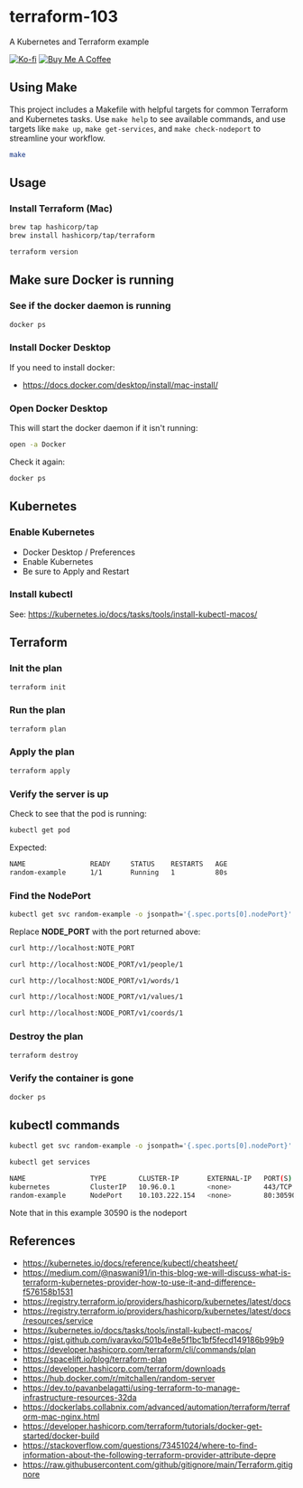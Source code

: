 terraform-103
==

A Kubernetes and Terraform example

[![Ko-fi](https://img.shields.io/badge/Ko--fi-F16061?style=for-the-badge&logo=ko-fi&logoColor=white)](https://ko-fi.com/mitchallen)
[![Buy Me A Coffee](https://img.shields.io/badge/Buy%20Me%20A%20Coffee-FFDD00?style=for-the-badge&logo=buy-me-a-coffee&logoColor=black)](https://buymeacoffee.com/mitchallen)

## Using Make

This project includes a Makefile with helpful targets for common Terraform and Kubernetes tasks. Use `make help` to see available commands, and use targets like `make up`, `make get-services`, and `make check-nodeport` to streamline your workflow.

```sh
make
```

## Usage

### Install Terraform (Mac)

```sh
brew tap hashicorp/tap
brew install hashicorp/tap/terraform

terraform version
```

## Make sure Docker is running

### See if the docker daemon is running

```sh
docker ps
```

### Install Docker Desktop

If you need to install docker:

* https://docs.docker.com/desktop/install/mac-install/

### Open Docker Desktop

This will start the docker daemon if it isn't running:

```sh
open -a Docker
```

Check it again:

```sh
docker ps
```

## Kubernetes

### Enable Kubernetes

* Docker Desktop / Preferences 
* Enable Kubernetes
* Be sure to Apply and Restart

### Install kubectl

See: https://kubernetes.io/docs/tasks/tools/install-kubectl-macos/

## Terraform

### Init the plan

```sh
terraform init
``` 

### Run the plan

```sh
terraform plan
```

### Apply the plan

```sh
terraform apply
```

### Verify the server is up

Check to see that the pod is running:

```sh
kubectl get pod
```

Expected:

```sh
NAME                READY     STATUS    RESTARTS   AGE
random-example      1/1       Running   1          80s
```

### Find the NodePort

```sh
kubectl get svc random-example -o jsonpath='{.spec.ports[0].nodePort}'
```

Replace **NODE_PORT** with the port returned above:

```sh
curl http://localhost:NOTE_PORT            

curl http://localhost:NODE_PORT/v1/people/1

curl http://localhost:NODE_PORT/v1/words/1

curl http://localhost:NODE_PORT/v1/values/1

curl http://localhost:NODE_PORT/v1/coords/1
```

### Destroy the plan

```sh
terraform destroy
```

### Verify the container is gone

```sh
docker ps
```

## kubectl commands

```sh
kubectl get svc random-example -o jsonpath='{.spec.ports[0].nodePort}'
```

```sh
kubectl get services

NAME                TYPE        CLUSTER-IP       EXTERNAL-IP   PORT(S)        AGE
kubernetes          ClusterIP   10.96.0.1        <none>        443/TCP        179m
random-example      NodePort    10.103.222.154   <none>        80:30590/TCP   117s
```

Note that in this example 30590 is the nodeport


## References

* https://kubernetes.io/docs/reference/kubectl/cheatsheet/
* https://medium.com/@naswani91/in-this-blog-we-will-discuss-what-is-terraform-kubernetes-provider-how-to-use-it-and-difference-f576158b1531
* https://registry.terraform.io/providers/hashicorp/kubernetes/latest/docs
* https://registry.terraform.io/providers/hashicorp/kubernetes/latest/docs/resources/service
* https://kubernetes.io/docs/tasks/tools/install-kubectl-macos/
* https://gist.github.com/ivaravko/501b4e8e5f1bc1bf5fecd149186b99b9
* https://developer.hashicorp.com/terraform/cli/commands/plan
* https://spacelift.io/blog/terraform-plan
* https://developer.hashicorp.com/terraform/downloads
* https://hub.docker.com/r/mitchallen/random-server
* https://dev.to/pavanbelagatti/using-terraform-to-manage-infrastructure-resources-32da
* https://dockerlabs.collabnix.com/advanced/automation/terraform/terraform-mac-nginx.html
* https://developer.hashicorp.com/terraform/tutorials/docker-get-started/docker-build
* https://stackoverflow.com/questions/73451024/where-to-find-information-about-the-following-terraform-provider-attribute-depre
* https://raw.githubusercontent.com/github/gitignore/main/Terraform.gitignore
